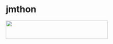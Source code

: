 # jmthon

<p align="left"><a href="https://heroku.com/deploy?template=https://github.com/Jmthonlove/roz"> <img src="https://img.shields.io/badge/Deploy%20To%20Heroku-purple?style=for-the-badge&logo=heroku" width="320" height="58.45"/></a></p>

